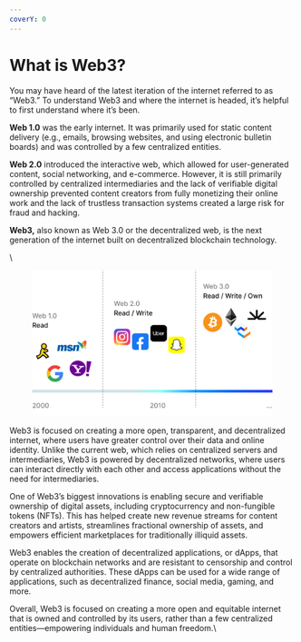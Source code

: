 ```yaml
---
coverY: 0
---
```


# What is Web3?

You may have heard of the latest iteration of the internet referred to as “Web3.” To understand Web3 and where the internet is headed, it’s helpful to first understand where it’s been.

**Web 1.0** was the early internet. It was primarily used for static content delivery (e.g., emails, browsing websites, and using electronic bulletin boards) and was controlled by a few centralized entities.

**Web 2.0** introduced the interactive web, which allowed for user-generated content, social networking, and e-commerce. However, it is still primarily controlled by centralized intermediaries and the lack of verifiable digital ownership prevented content creators from fully monetizing their online work and the lack of trustless transaction systems created a large risk for fraud and hacking.

**Web3,** also known as Web 3.0 or the decentralized web, is the next generation of the internet built on decentralized blockchain technology.

\


<figure><img src=".gitbook/assets/Graph.png" alt=""><figcaption></figcaption></figure>

Web3 is focused on creating a more open, transparent, and decentralized internet, where users have greater control over their data and online identity. Unlike the current web, which relies on centralized servers and intermediaries, Web3 is powered by decentralized networks, where users can interact directly with each other and access applications without the need for intermediaries.

One of Web3’s biggest innovations is enabling secure and verifiable ownership of digital assets, including cryptocurrency and non-fungible tokens (NFTs). This has helped create new revenue streams for content creators and artists, streamlines fractional ownership of assets, and empowers efficient marketplaces for traditionally illiquid assets.

Web3 enables the creation of decentralized applications, or dApps, that operate on blockchain networks and are resistant to censorship and control by centralized authorities. These dApps can be used for a wide range of applications, such as decentralized finance, social media, gaming, and more.

Overall, Web3 is focused on creating a more open and equitable internet that is owned and controlled by its users, rather than a few centralized entities—empowering individuals and human freedom.\
